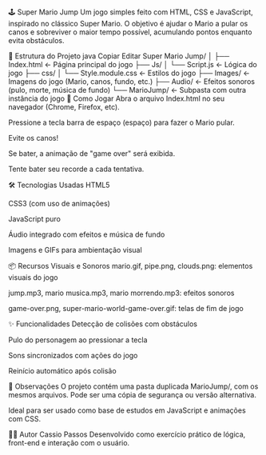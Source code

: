 🕹️ Super Mario Jump
Um jogo simples feito com HTML, CSS e JavaScript, inspirado no clássico Super Mario. O objetivo é ajudar o Mario a pular os canos e sobreviver o maior tempo possível, acumulando pontos enquanto evita obstáculos.

📂 Estrutura do Projeto
java
Copiar
Editar
Super Mario Jump/
│
├── Index.html                      ← Página principal do jogo
├── Js/
│   └── Script.js                   ← Lógica do jogo
├── css/
│   └── Style.module.css            ← Estilos do jogo
├── Images/                         ← Imagens do jogo (Mario, canos, fundo, etc.)
├── Audio/                          ← Efeitos sonoros (pulo, morte, música de fundo)
└── MarioJump/                      ← Subpasta com outra instância do jogo
🚀 Como Jogar
Abra o arquivo Index.html no seu navegador (Chrome, Firefox, etc).

Pressione a tecla barra de espaço (espaço) para fazer o Mario pular.

Evite os canos!

Se bater, a animação de "game over" será exibida.

Tente bater seu recorde a cada tentativa.

🛠️ Tecnologias Usadas
HTML5

CSS3 (com uso de animações)

JavaScript puro

Áudio integrado com efeitos e música de fundo

Imagens e GIFs para ambientação visual

📦 Recursos Visuais e Sonoros
mario.gif, pipe.png, clouds.png: elementos visuais do jogo

jump.mp3, mario musica.mp3, mario morrendo.mp3: efeitos sonoros

game-over.png, super-mario-world-game-over.gif: telas de fim de jogo

✨ Funcionalidades
Detecção de colisões com obstáculos

Pulo do personagem ao pressionar a tecla

Sons sincronizados com ações do jogo

Reinício automático após colisão

📌 Observações
O projeto contém uma pasta duplicada MarioJump/, com os mesmos arquivos. Pode ser uma cópia de segurança ou versão alternativa.

Ideal para ser usado como base de estudos em JavaScript e animações com CSS.

👨‍💻 Autor
Cassio Passos
Desenvolvido como exercício prático de lógica, front-end e interação com o usuário.
